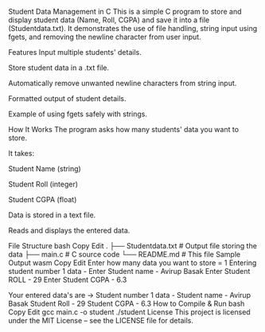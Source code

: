 Student Data Management in C
This is a simple C program to store and display student data (Name, Roll, CGPA) and save it into a file (Studentdata.txt).
It demonstrates the use of file handling, string input using fgets, and removing the newline character from user input.

Features
Input multiple students' details.

Store student data in a .txt file.

Automatically remove unwanted newline characters from string input.

Formatted output of student details.

Example of using fgets safely with strings.

How It Works
The program asks how many students' data you want to store.

It takes:

Student Name (string)

Student Roll (integer)

Student CGPA (float)

Data is stored in a text file.

Reads and displays the entered data.

File Structure
bash
Copy
Edit
.
├── Studentdata.txt  # Output file storing the data
├── main.c           # C source code
└── README.md        # This file
Sample Output
wasm
Copy
Edit
Enter how many data you want to store = 1
Entering student number 1 data -
Enter Student name -
Avirup Basak
Enter Student ROLL -
29
Enter Student CGPA -
6.3

Your entered data's are ->
Student number 1 data -
Student name - Avirup Basak
Student Roll - 29
Student CGPA - 6.3
How to Compile & Run
bash
Copy
Edit
gcc main.c -o student
./student
License
This project is licensed under the MIT License – see the LICENSE file for details.

